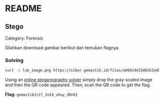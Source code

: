 # README

## Stego

Category: Forensic

Silahkan download gambar berikut dan temukan flagnya

### Solving

```sh
curl -o lsb_image.png https://siber.gemastik.id/files/e06019e33d0263a4b6b0763acd9d522d/lsb_image.png?token=eyJ1c2VyX2lkIjoxNjYsInRlYW1faWQiOm51bGwsImZpbGVfaWQiOjh9.ZqXo6Q.gDNlPR_f_hKTc_48PK7H01SkbjI
```

Using an [online steganography solver](https://www.aperisolve.com/8343c4eaf6d894cc8b44c834ca480f1d) simply drop the gray-scaled image and then the QR code appeared. Then, scan the QR code to get the flag.

**Flag:** `gemastik{ctf_2o24_uhuy_d0nk}`
